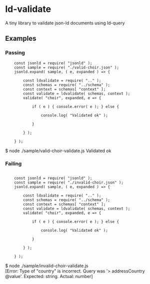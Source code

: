 # ld-validate
A tiny library to validate json-ld documents using ld-query

## Examples

### Passing

```
    const jsonld = require( "jsonld" );
    const sample = require( "./valid-choir.json" );
    jsonld.expand( sample, ( e, expanded ) => { 
        
        const ldvalidate = require( ".." );
        const schemas = require( "../schema" );
        const context = schemas[ "context" ];
        const validate = ldvalidate( schemas, context );
        validate( "choir", expanded, e => {
            
            if ( e ) { console.error( e ); } else {
                
                console.log( "Validated ok" );
                
            }
            
        } );
        
    } );
```

$ node ./sample/valid-choir-validate.js 
Validated ok

### Failing

```

    const jsonld = require( "jsonld" );
    const sample = require( "./invalid-choir.json" );
    jsonld.expand( sample, ( e, expanded ) => { 
        
        const ldvalidate = require( ".." );
        const schemas = require( "../schema" );
        const context = schemas[ "context" ];
        const validate = ldvalidate( schemas, context );
        validate( "choir", expanded, e => {
            
            if ( e ) { console.error( e ); } else {
                
                console.log( "Validated ok" );
                
            }
            
        } );
        
    } );

```

$ node ./sample/invalid-choir-validate.js                                                                 
[Error: Type of "country" is incorrect. Query was '> addressCountry @value'. Expected: string. Actual: number]


